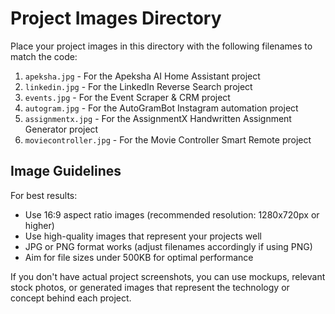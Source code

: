 # Project Images Directory

Place your project images in this directory with the following filenames to match the code:

1. `apeksha.jpg` - For the Apeksha AI Home Assistant project
2. `linkedin.jpg` - For the LinkedIn Reverse Search project
3. `events.jpg` - For the Event Scraper & CRM project
4. `autogram.jpg` - For the AutoGramBot Instagram automation project
5. `assignmentx.jpg` - For the AssignmentX Handwritten Assignment Generator project
6. `moviecontroller.jpg` - For the Movie Controller Smart Remote project

## Image Guidelines

For best results:
- Use 16:9 aspect ratio images (recommended resolution: 1280x720px or higher)
- Use high-quality images that represent your projects well
- JPG or PNG format works (adjust filenames accordingly if using PNG)
- Aim for file sizes under 500KB for optimal performance

If you don't have actual project screenshots, you can use mockups, relevant stock photos, or generated images that represent the technology or concept behind each project. 